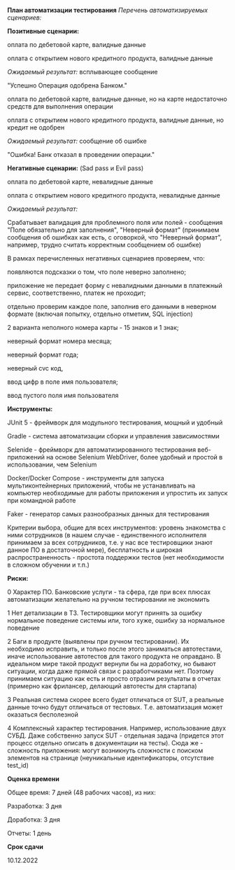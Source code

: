 **План автоматизации тестирования**
*Перечень автоматизируемых сценариев:*

**Позитивные сценарии:**


оплата по дебетовой карте, валидные данные

оплата с открытием нового кредитного продукта, валидные данные

*Ожидаемый результат:* всплывающее сообщение

"Успешно
Операция одобрена Банком."

оплата по дебетовой карте, валидные данные, но на карте недостаточно средств для выполнения операции

оплата с открытием нового кредитного продукта, валидные данные, но кредит не одобрен

*Ожидаемый результат:* сообщение об ошибке

"Ошибка!
Банк отказал в проведении операции."

**Негативные сценарии:**
(Sad pass и Evil pass)

оплата по дебетовой карте, невалидные данные

оплата с открытием нового кредитного продукта, невалидные данные

*Ожидаемый результат:*

Срабатывает валидация для проблемного поля или полей - сообщения "Поле обязательно для заполнения", "Неверный формат" (принимаем сообщения об ошибках как есть, с оговоркой, что "Неверный формат", например, трудно считать корректным сообщением об ошибке)

В рамках перечисленных негативных сценариев проверяем, что:


появляются подсказки о том, что поле неверно заполнено;

приложение не передает форму с невалидными данными в платежный сервис, соответственно, платеж не проходит;

отдельно проверим каждое поле, заполнив его данными в неверном формате (включая попытку, отдельно отметим, SQL injection)

2 варианта неполного номера карты - 15 знаков и 1 знак;

неверный формат номера месяца;

неверный формат года;

неверный cvc код,

ввод цифр в поле имя пользователя;

ввод пустого поля имя пользователя

**Инструменты:**

JUnit 5 - фреймворк для модульного тестирования, мощный и удобный

Gradle - система автоматизации сборки и управления зависимостями

Selenide - фреймворк для автоматизированного тестирования веб-приложений на основе Selenium WebDriver, более удобный и простой в использовании, чем Selenium

Docker/Docker Compose - инструменты для запуска мультиконтейнерных приложений, чтобы не устанавливать на компьютер необходимые для работы приложения и упростить их запуск при командной работе

Faker - генератор самых разнообразных данных для тестирования

Критерии выбора, общие для всех инструментов: уровень знакомства с ними сотрудников (в нашем случае - единственного исполнителя принимаем за всех сотрудников, т.е. у нас все тестировщики знают данное ПО в достаточной мере), бесплатность и широкая распространенность - простота поддержки тестов (нет необходимости в сложном обучении и т.п.)

**Риски:**

0 Характер ПО. Банковские услуги - та сфера, где при всех плюсах автоматизации желательно на ручном тестировании не экономить

1 Нет детализации в ТЗ. Тестировщики могут принять за ошибку нормальное поведение системы или, того хуже, ошибку за нормальное поведение

2 Баги в продукте (выявлены при ручном тестировании). Их необходимо исправить, и только после этого заниматься автотестами, иначе использование автотестов для такого продукта не оправдано. В идеальном мире такой продукт вернули бы на доработку, но бывают ситуации, когда даже прямой связи с разработчиками нет. Поэтому принимаем ситуацию как есть и просто отразим результаты в отчетах (примерно как фрилансер, делающий автотесты для стартапа)

3 Реальная система скорее всего будет отличаться от SUT, а реальные данные точно будут отличаться от тестовых. Т.е. автоматизация может оказаться бесполезной

4 Комплексный характер тестирования. Например, использование двух СУБД. Даже собственно запуск SUT - отдельная задача (придется этот процесс отдельно описать в документации на тесты). Сюда же - сложность приложения: могут возникнуть сложности с поиском элементов на странице (неуникальные идентификаторы, отсутствие test_id)


**Оценка времени**

Общее время: 7 дней (48 рабочих часов), из них:

Разработка: 3 дня

Доработка: 3 дня

Отчеты: 1 день


**Срок сдачи**

10.12.2022